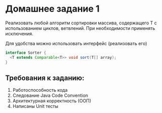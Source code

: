 # Домашнее задание 1

Реализовать любой алгоритм сортировки массива, содержащего T с использованием циклов, ветвлений. 
При необходимости применять исключения.

Для удобства можно использовать интерфейс (реализовать его)  

```java
interface Sorter {
  <T extends Comparable<T>> void sort(T[] array); 
}
```

## Требования к заданию:

1.  Работоспособность кода
2. Следование Java Code Convention
3. Архитектурная корректность (ООП)
4. Написаны Unit тесты
